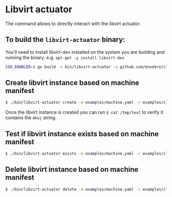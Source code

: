 # Libvirt actuator

The command allows to directly interact with the libvirt actuator.

## To build the `libvirt-actuator` binary:

You'll need to install libvirt-dev installed on the system you are building and running the binary. e.g. `apt-get -y install libvirt-dev`
```sh
CGO_ENABLED=1 go build -o bin/libvirt-actuator -a github.com/enxebre/cluster-api-provider-libvirt/cmd/libvirt-actuator
```

## Create libvirt instance based on machine manifest

```sh
$ ./bin/libvirt-actuator create -m examples/machine.yaml -c examples/cluster.yaml
```

Once the libvirt instance is created you can run `$ cat /tmp/test` to verify it contains the `Ahoj` string.

## Test if libvirt instance exists based on machine manifest

```sh
$ ./bin/libvirt-actuator exists -m examples/machine.yaml -c examples/cluster.yaml
```

## Delete libvirt instance based on machine manifest

```sh
$ ./bin/libvirt-actuator delete -m examples/machine.yaml -c examples/cluster.yaml
```
